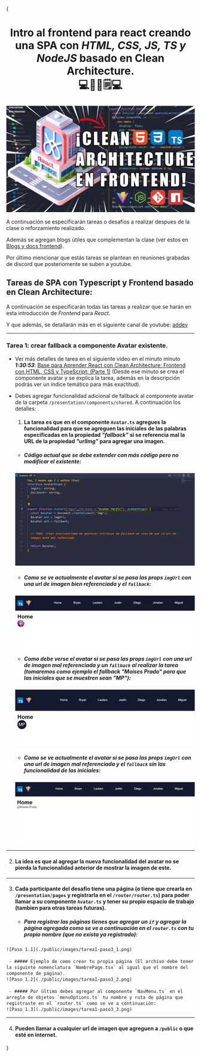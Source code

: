 {<h1 style="text-align: center;">
  Intro al frontend para react creando una SPA con <em>HTML, CSS, JS, TS y NodeJS</em> basado en Clean Architecture.
  <br>
  💻📂📖🗒️💻
</h1>

![Frontend para React Clean Architecture](./public/images/frontend_para_react_clean_architecture.png)

A continuación se especificarán tareas o desafios a realizar despues de la clase o reforzamiento realizado. 

Además se agregan blogs útiles que complementan la clase (ver estos en [Blogs y docs frontend](./README-BLOGS.md)).

Por último mencionar que estás tareas se plantean en reuniones grabadas de discord que posteriomente se suben a youtube.


## Tareas de SPA con Typescript y Frontend basado en Clean Architecture:
A continuación se especificarán todas las tareas a realizar que se harán en esta introducción de
_Frontend_ para _React_. 

Y que además, se detallarán más en el siguiente canal de youtube: [addev](https://www.youtube.com/@addevmoises)

___

### **Tarea 1:** crear fallback a componente Avatar existente.
- Ver más detalles de tarea en el siguiente video en el minuto minuto **_1:30:53_**: [Base para Aprender React con Clean Architecture: Frontend con HTML, CSS y TypeScript: (Parte 1)](https://youtu.be/TNFrjhVi7uo?si=kfVjQPrR8kZqTwlD) (Desde ese minuto se crea el componente avatar y se explica la tarea, además en la descripción podrás ver un índice temático para más exactitud).

- Debes agregar funcionalidad adicional de fallback al componente avatar de la carpeta `/presentation/components/shared`. A continuación los detalles: 


  1. #### La tarea es que en el componente `Avatar.ts` agregues la funcionalidad para que se agreguen las iniciales de las palabras especificadas en la propiedad *_"fallback"_* si se referencia mal la URL de la propiedad *_"urlImg"_* para agregar una imagen.
    - ##### Código actual que se debe extender con más código pero no modificar el existente:
    ![Paso 1.1](./public/images/tarea1-paso1_1.png)

    - ##### Como se ve actualmente el avatar si se pasa las props `imgUrl` con una url de imagen bien referenciada y el `fallback`:
    ![Paso 1.2](./public/images/tarea1-paso1_2.png)

    - ##### Como debe verse el avatar si se pasa las props `imgUrl` con una url de imagen mal referenciada y un `fallback` al realizar la tarea (tomaremos como ejemplo el fallback _"Moises Prado"_ para que las iniciales que se muestren sean _"MP"_):
    ![Paso 1.3](./public/images/tarea1-paso1_3.png)

    - ##### Como se ve actualmente el avatar si se pasa las props `imgUrl` con una url de imagen mal referenciada y el `fallback` sin las funcionalidad de las iniciales:
    ![Paso 1.4](./public/images/tarea1-paso1_4.png)

___

  2. #### La idea es que al agregar la nueva funcionalidad del avatar no se pierda la funcionalidad anterior de mostrar la imagen de este.

___

  3. #### Cada participante del desafio tiene una página (o tiene que crearla en `/presentation/pages` y registrarla en el `/router/router.ts`) para poder llamar a su componente `Avatar.ts` y tener su propio espacio de trabajo (tambien para otras tareas futuras).
     - ##### Para registrar las páginas tienes que agregar un `if` y agregar la página agregada como se ve a continuación en el `router.ts` con tu propio nombre (que no exista ya registrado):
    ![Paso 1.1](./public/images/tarea1-paso3_1.png)

     - ##### Ejemplo de como crear tu propia página (El archivo debe tener la siguinte nomenclatura `NombrePage.tsx` al igual que el nombre del componente de página).
    ![Paso 1.2](./public/images/tarea1-paso3_2.png)

     - ##### Por último debes agregar al componente `NavMenu.ts` en el arreglo de objetos `menuOptions.ts` tu nombre y ruta de página que registraste en el `router.ts` como se ve a continuación:
    ![Paso 1.3](./public/images/tarea1-paso3_3.png)

___    

  4. #### Pueden llamar a cualquier url de imagen que agreguen a `/public` o que esté en internet.




}